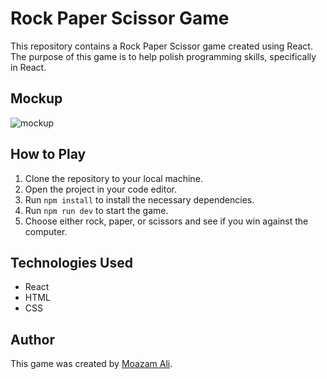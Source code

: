 # Rock Paper Scissor Game

This repository contains a Rock Paper Scissor game created using React. The purpose of this game is to help polish programming skills, specifically in React.

## Mockup

![mockup](https://github.com/moazamdev/rock-paper-scissor/assets/89134865/31bc9e09-d472-43a4-89e4-084b86a7a478)

## How to Play

1. Clone the repository to your local machine.
2. Open the project in your code editor.
3. Run `npm install` to install the necessary dependencies.
4. Run `npm run dev` to start the game.
5. Choose either rock, paper, or scissors and see if you win against the computer.

## Technologies Used

- React
- HTML
- CSS

## Author

This game was created by [Moazam Ali](https://github.com/moazamdev).
